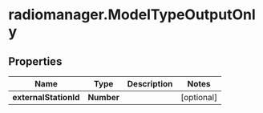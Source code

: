 # radiomanager.ModelTypeOutputOnly

## Properties
Name | Type | Description | Notes
------------ | ------------- | ------------- | -------------
**externalStationId** | **Number** |  | [optional] 


